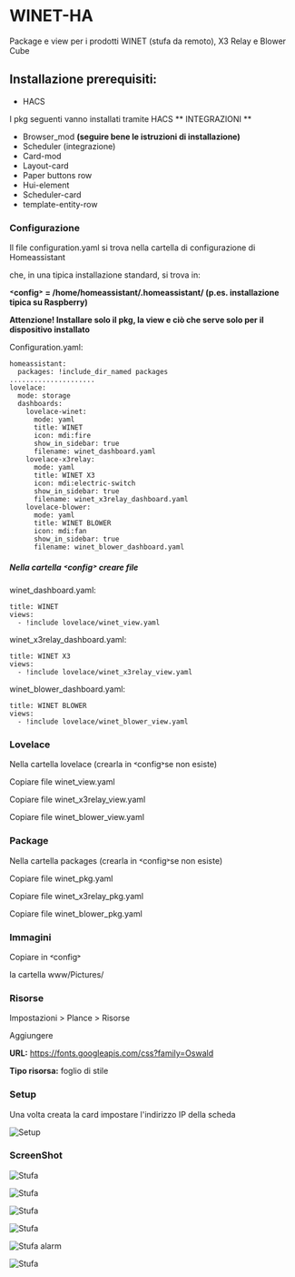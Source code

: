 # WINET-HA
Package e view per i prodotti WINET (stufa da remoto), X3 Relay e Blower Cube

## Installazione prerequisiti:

-	HACS
  
I pkg seguenti vanno installati tramite HACS
** INTEGRAZIONI **
-	Browser_mod **(seguire bene le istruzioni di installazione)**
-	Scheduler (integrazione)
-	Card-mod
-	Layout-card
- Paper buttons row
- Hui-element
-	Scheduler-card
-	template-entity-row


### Configurazione

Il file configuration.yaml si trova nella cartella di configurazione di Homeassistant

che, in una tipica installazione standard, si trova in:

**˂config˃ = /home/homeassistant/.homeassistant/ (p.es.  installazione tipica su Raspberry)**

**Attenzione! Installare solo il pkg, la view e ciò che serve solo per il dispositivo installato**

Configuration.yaml:

```
homeassistant:
  packages: !include_dir_named packages
.....................
lovelace:
  mode: storage
  dashboards:
    lovelace-winet:
      mode: yaml
      title: WINET
      icon: mdi:fire
      show_in_sidebar: true
      filename: winet_dashboard.yaml
    lovelace-x3relay:
      mode: yaml
      title: WINET X3
      icon: mdi:electric-switch
      show_in_sidebar: true
      filename: winet_x3relay_dashboard.yaml
    lovelace-blower:
      mode: yaml
      title: WINET BLOWER
      icon: mdi:fan
      show_in_sidebar: true
      filename: winet_blower_dashboard.yaml   
```
 


##### Nella cartella ˂config˃ creare  file 
winet_dashboard.yaml:
```
title: WINET
views:
  - !include lovelace/winet_view.yaml
```

winet_x3relay_dashboard.yaml:
```
title: WINET X3
views:
  - !include lovelace/winet_x3relay_view.yaml
```

winet_blower_dashboard.yaml:
```
title: WINET BLOWER
views:
  - !include lovelace/winet_blower_view.yaml
```
 
### Lovelace
Nella cartella lovelace  (crearla in ˂config˃se non esiste)

Copiare file winet_view.yaml

Copiare file winet_x3relay_view.yaml

Copiare file winet_blower_view.yaml

### Package

Nella cartella packages (crearla in ˂config˃se non esiste)

Copiare file winet_pkg.yaml

Copiare file winet_x3relay_pkg.yaml

Copiare file winet_blower_pkg.yaml

### Immagini
Copiare in ˂config˃

la cartella www/Pictures/
 
### Risorse
Impostazioni > Plance > Risorse

Aggiungere 

**URL:** https://fonts.googleapis.com/css?family=Oswald

**Tipo risorsa:** foglio di stile

### Setup

Una volta creata la card impostare l'indirizzo IP della scheda

![Setup](/www/Pictures/SetupWinet.png?raw=true "Setup")

### ScreenShot

![Stufa](/www/Pictures/card.png?raw=true "Card")

![Stufa](/www/Pictures/stove_on.png?raw=true "Status ACCESO")

![Stufa](/www/Pictures/stove_alarm.png?raw=true "Status ALARM")

![Stufa](/www/Pictures/stove_unmanaged.png?raw=true "Status UNMANAGED")

![Stufa alarm](/www/Pictures/stove_unknown.png?raw=true "Status UNKNOWN")

![Stufa](/www/Pictures/stove_final.png?raw=true "Status PULIZIA FINALE")
